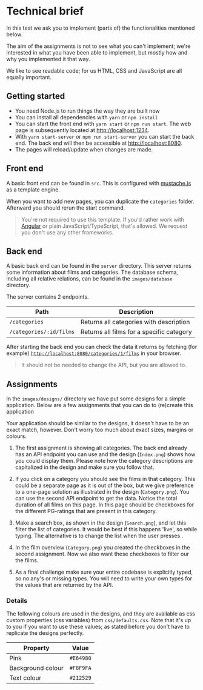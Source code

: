 # Technical brief

In this test we ask you to implement (parts of) the functionalities mentioned below.

The aim of the assignments is not to see what you can't implement; we're interested in what you have been able to implement, but mostly how and why you implemented it that way.

We like to see readable code; for us HTML, CSS and JavaScript are all equally important.

## Getting started

- You need Node.js to run things the way they are built now
- You can install all dependencies with `yarn` or `npm install`
- You can start the front end with `yarn start` or `npm run start`. The web page is subsequently located at [http://localhost:1234](http://localhost:1234).
- With `yarn start-server` or `npm run start-server` you can start the back end. The back end will then be accessible at [http://localhost:8080](http://localhost:8080).
- The pages will reload/update when changes are made.

## Front end

A basic front end can be found in `src`. This is configured with [mustache.js](https://github.com/janl/mustache.js/blob/master/README.md) as a template engine.

When you want to add new pages, you can duplicate the `categories` folder.
Afterward you should rerun the start command.

> You're not required to use this template.
> If you'd rather work with [Angular](https://angular.io) or plain JavaScript/TypeScript, that's allowed.
> We request you don't use any other frameworks.

## Back end

A basic back end can be found in the `server` directory.
This server returns some information about films and categories.
The database schema, including all relative relations, can be found in the `images/database` directory.

The server contains 2 endpoints.

| Path                    | Description                               |
| ----------------------- | ----------------------------------------- |
| `/categories`           | Returns all categories with description   |
| `/categories/:id/films` | Returns all films for a specific category |

After starting the back end you can check the data it returns by fetching (for example) [`http://localhost:8080/categories/1/films`](http://localhost:8080/categories/1/films) in your browser.

> It should not be needed to change the API, but you are allowed to.

## Assignments

In the `images/designs/` directory we have put some designs for a simple application.
Below are a few assignments that you can do to (re)create this application

Your application should be similar to the designs, it doesn't have to be an exact match, however.
Don't worry too much about exact sizes, margins or colours.

1. The first assignment is showing all categories. The back end already has an API endpoint you can use and the design (`Index.png`) shows how you could display them. Please note how the category descriptions are capitalized in the design and make sure you follow that.

2. If you click on a category you should see the films in that category. This could be a separate page as it is out of the box, but we give preference to a one-page solution as illustrated in the design (`Category.png`). You can use the second API endpoint to get the data. Notice the total duration of all films on this page. In this page should be checkboxes for the different PG-ratings that are present in this category.

3. Make a search box, as shown in the design (`Search.png`), and let this filter the list of categories. It would be best if this happens 'live', so while typing. The alternative is to change the list when the user presses <enter>. 

4. In the film overview (`Category.png`) you created the checkboxes in the second assignment. Now we also want these checkboxes to filter our the films. 

5. As a final challenge make sure your entire codebase is explicitly typed, so no any's or missing types. You will need to write your own types for the values that are returned by the API.

### Details

The following colours are used in the designs, and they are available as css custom properties (css variables) from `css/defaults.css`.
Note that it's up to you if you want to use these values; as stated before you don't have to replicate the designs perfectly.

| Property          | Value     |
| ----------------- | --------- |
| Pink              | `#E64980` |
| Background colour | `#F8F9FA` |
| Text colour       | `#212529` |
